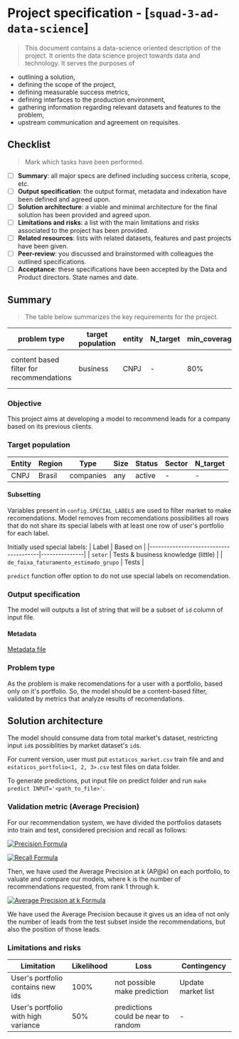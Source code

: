 # Project specification - [`squad-3-ad-data-science`]
> This document contains a data-science oriented description of the project. It orients the data science project towards data and technology. It serves the purposes of

* outlining a solution,
* defining the scope of the project,
* defining measurable success metrics,
* defining interfaces to the production environment,
* gathering information regarding relevant datasets and features to the problem,
* upstream communication and agreement on requisites.


## Checklist
> Mark which tasks have been performed.

- [ ] **Summary**: all major specs are defined including success criteria, scope, etc.
- [ ] **Output specification**: the output format, metadata and indexation have been defined and agreed upon.
- [ ] **Solution architecture**: a viable and minimal architecture for the final solution has been provided and agreed upon.
- [ ] **Limitations and risks**: a list with the main limitations and risks associated to the project has been provided.
- [ ] **Related resources**: lists with related datasets, features and past projects have been given.
- [ ] **Peer-review**: you discussed and brainstormed with colleagues the outlined specifications.
- [ ] **Acceptance**: these specifications have been accepted by the Data and Product directors. State names and date.

## Summary
> The table below summarizes the key requirements for the project.

| problem type                             | target population | entity | N_target | min_coverage | N_labeled | sucess_metrics      | updt_freq   |
|------------------------------------------|-------------------|--------|----------|--------------|-----------|---------------------|-------------|
| content based filter for recommendations | business          | CNPJ   |  -       | 80%          | NA        | average precision   | as new companies come in dataset     |


### Objective

This project aims at developing a model to recommend leads for a company based on its previous clients.

### Target population

| Entity | Region | Type        | Size | Status | Sector   | N_target |
|--------|--------|-------------|------|--------|----------|----------|
| CNPJ   | Brasil | companies   | any  | active | -        | -        |


#### Subsetting

Variables present in `config.SPECIAL_LABELS` are used to filter market to make recomendations. Model removes from recomendations possibilities all rows that do not share its special labels with at least one row of user's portfolio for each label.

Initially used special labels:
| Label                                 | Based on      |
|---------------------------------------|---------------|
| `setor`                               | Tests & business knowledge (little)        | 
| `de_faixa_faturamento_estimado_grupo` | Tests         |

`predict` function offer option to do not use special labels on recomendation.

### Output specification

The model will outputs a list of string that will be a subset of `id` column of input file.

#### Metadata

[Metadata file](../squad_3_ad_data_science/project_metadata.json)

### Problem type

As the problem is make recomendations for a user with a portfolio, based only on it's portfolio. So, the model should be a content-based filter, validated by metrics that analyze results of recomendations.

## Solution architecture

The model should consume data from total market's dataset, restricting input `id`s possiblities by market dataset's `id`s. 

For current version, user must put `estaticos_market.csv` train file and and `estaticos_portfolio<1, 2, 3>.csv`  test files on data folder.

To generate predictions, put input file on predict folder and run `make predict INPUT='<path_to_file>'`. 

### Validation metric (Average Precision)

For our recommendation system, we have divided the portfolios datasets into train and test, considered precision and recall as follows:

<a href="image-3"><img src="https://latex.codecogs.com/png.latex?Precision&space;=&space;\frac{number\;&space;of\;&space;test\;&space;leads\;&space;inside\;&space;the\;&space;recommendations}{total\;&space;number\;&space;of\;&space;recommendations}" title="Precision Formula" /></a>

<a href="image-3"><img src="https://latex.codecogs.com/png.latex?Recall&space;=&space;\frac{number\;&space;of\;&space;test\;&space;leads\;&space;inside\;&space;the\;&space;recommendations}{total\;&space;number\;&space;of\;&space;test\;&space;subset}" title="Recall Formula" /></a>

Then, we have used the Average Precision at k (AP@k) on each portfolio, to valuate and compare our models, where k is the number of recommendations requested, from rank 1 through k.

<a href="image-3"><img src="https://latex.codecogs.com/png.latex?AP@k&space;=&space;\sum_{i=1}^{k}(precision\;&space;at&space;\;\mathbf{i})\cdot&space;(change\;&space;in\;&space;recall\;&space;at\;&space;\mathbf{i})&space;=&space;\sum_{i=1}^{k}&space;P(i)\Delta&space;r(i)" title="Average Precision at k Formula" id="image-3"/></a>

We have used the Average Precision because it gives us an idea of not only the number of leads from the test subset inside the recommendations, but also the position of those leads.

### Limitations and risks

| Limitation                              | Likelihood | Loss                               | Contingency                        |
|-----------------------------------------|------------|------------------------------------|------------------------------------|
| User's portfolio contains new ids           | 100%       | not possible make prediction | Update market list |
| User's portfolio with high variance | 50%        | predictions could be near to random          | -            |


